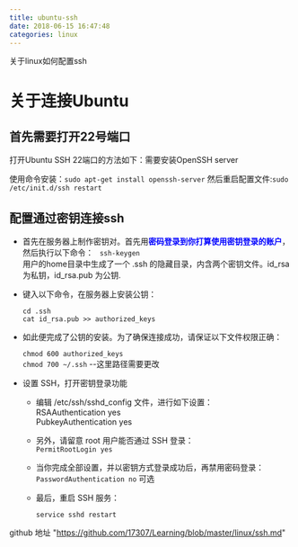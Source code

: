```yaml
---
title: ubuntu-ssh
date: 2018-06-15 16:47:48
categories: linux
---
```

关于linux如何配置ssh
<!--more-->
# 关于连接Ubuntu

## 首先需要打开22号端口

打开Ubuntu SSH 22端口的方法如下：需要安装OpenSSH server

使用命令安装：`sudo apt-get install openssh-server`
然后重启配置文件:`sudo /etc/init.d/ssh restart`

##  配置通过密钥连接ssh
-   首先在服务器上制作密钥对。首先用<font color="blue">**密码登录到你打算使用密钥登录的账户**</font>，然后执行以下命令：
` ssh-keygen`  
用户的home目录中生成了一个 .ssh 的隐藏目录，内含两个密钥文件。id_rsa 为私钥，id_rsa.pub 为公钥.
-   键入以下命令，在服务器上安装公钥：  

    `cd .ssh`  
    `cat id_rsa.pub >> authorized_keys`

-   如此便完成了公钥的安装。为了确保连接成功，请保证以下文件权限正确：

    `chmod 600 authorized_keys`  
    `chmod 700 ~/.ssh`   --这里路径需要更改

-   设置 SSH，打开密钥登录功能 

    -   编辑 /etc/ssh/sshd_config 文件，进行如下设置：  
        RSAAuthentication yes  
        PubkeyAuthentication yes
    -   另外，请留意 root 用户能否通过 SSH 登录：  
    `PermitRootLogin yes`
    -   当你完成全部设置，并以密钥方式登录成功后，再禁用密码登录：  
    `PasswordAuthentication no`  可选
    -   最后，重启 SSH 服务：

        `service sshd restart`

github 地址 "https://github.com/17307/Learning/blob/master/linux/ssh.md"
